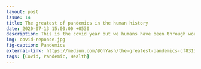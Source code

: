 ```yaml
---
layout: post
issue: 14
title: The greatest of pandemics in the human history
date: 2020-07-13 15:00:00 +0530
description: This is the covid year but we humans have been through worse pandemics. Find out >>
img: covid-reponse.jpg
fig-caption: Pandemics
external-link: https://medium.com/@OhYash/the-greatest-pandemics-cf8313c05d60
tags: [Covid, Pandemic, Health]
---
```


